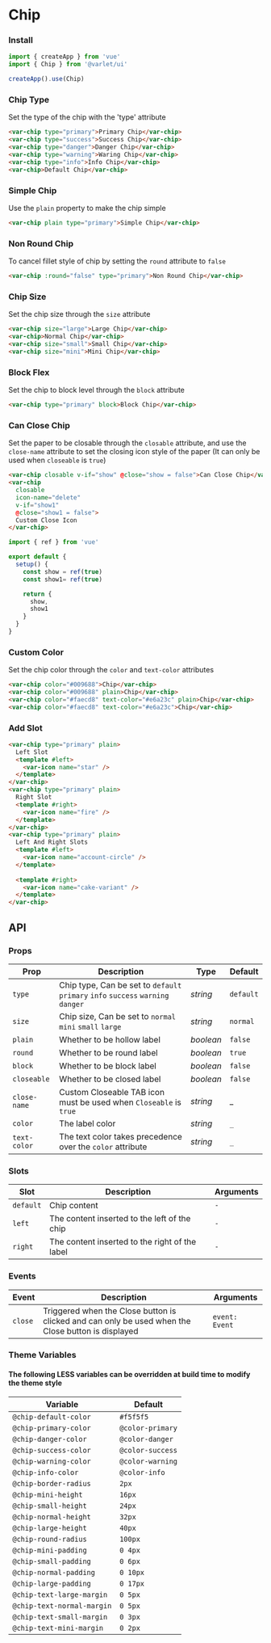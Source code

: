 # Chip

### Install

```js
import { createApp } from 'vue'
import { Chip } from '@varlet/ui'

createApp().use(Chip)
```

### Chip Type

Set the type of the chip with the 'type' attribute

```html
<var-chip type="primary">Primary Chip</var-chip>
<var-chip type="success">Success Chip</var-chip>
<var-chip type="danger">Danger Chip</var-chip>
<var-chip type="warning">Waring Chip</var-chip>
<var-chip type="info">Info Chip</var-chip>
<var-chip>Default Chip</var-chip>
```

### Simple Chip

Use the `plain` property to make the chip simple

```html
<var-chip plain type="primary">Simple Chip</var-chip>
```

### Non Round Chip

To cancel fillet style of chip by setting the `round` attribute to `false`

```html
<var-chip :round="false" type="primary">Non Round Chip</var-chip>
```

### Chip Size

Set the chip size through the `size` attribute

```html
<var-chip size="large">Large Chip</var-chip>
<var-chip>Normal Chip</var-chip>
<var-chip size="small">Small Chip</var-chip>
<var-chip size="mini">Mini Chip</var-chip>
```

### Block Flex

Set the chip to block level through the `block` attribute

```html
<var-chip type="primary" block>Block Chip</var-chip>
```

### Can Close Chip

Set the paper to be closable through the `closable` attribute, and use the `close-name` attribute to set the closing icon style of the paper (It can only be used when `closeable` is `true`)

```html
<var-chip closable v-if="show" @close="show = false">Can Close Chip</var-chip>
<var-chip 
  closable 
  icon-name="delete" 
  v-if="show1" 
  @close="show1 = false">
  Custom Close Icon
</var-chip>
```

```js
import { ref } from 'vue'

export default {
  setup() {
    const show = ref(true)
    const show1= ref(true)

    return {
      show,
      show1
    }
  }
}
```

### Custom Color

Set the chip color through the `color` and `text-color` attributes

```html
<var-chip color="#009688">Chip</var-chip>
<var-chip color="#009688" plain>Chip</var-chip>
<var-chip color="#faecd8" text-color="#e6a23c" plain>Chip</var-chip>
<var-chip color="#faecd8" text-color="#e6a23c">Chip</var-chip>
```

### Add Slot

```html
<var-chip type="primary" plain>
  Left Slot
  <template #left>
    <var-icon name="star" />
  </template>
</var-chip>
<var-chip type="primary" plain>
  Right Slot
  <template #right>
    <var-icon name="fire" />
  </template>
</var-chip>
<var-chip type="primary" plain>
  Left And Right Slots
  <template #left>
    <var-icon name="account-circle" />
  </template>
  
  <template #right>
    <var-icon name="cake-variant" />
  </template>
</var-chip>
```

## API

### Props

| Prop | Description | Type | Default |
| --- | --- | --- | --- |
| `type` | Chip type, Can be set to   `default` `primary` `info` `success` `warning` `danger` | _string_ | `default` |
| `size` | Chip size, Can be set to   `normal` `mini` `small` `large` | _string_ | `normal` |
| `plain` | Whether to be hollow label | _boolean_ | `false` |
| `round` | Whether to be round label | _boolean_ | `true` |
| `block` | Whether to be block label | _boolean_ | `false` |
| `closeable` | Whether to be closed label | _boolean_ | `false`|
| `close-name` | Custom Closeable TAB icon must be used when `Closeable` is `true`| _string_ | _ |
| `color` | The label color | _string_ | `_` |
| `text-color` | The text color takes precedence over the `color` attribute | _string_ | `_` |

### Slots

| Slot | Description | Arguments |
| --- | --- | --- |
| `default` | Chip content | `-` |
| `left` | The content inserted to the left of the chip | `-` |
| `right` | The content inserted to the right of the label | `-` |

### Events

| Event | Description | Arguments |
| --- | --- | --- |
| `close` | Triggered when the Close button is clicked and can only be used when the Close button is displayed | `event: Event` |

### Theme Variables
#### The following LESS variables can be overridden at build time to modify the theme style

| Variable | Default |
| --- | --- |
| `@chip-default-color` | `#f5f5f5` |
| `@chip-primary-color` | `@color-primary`|
| `@chip-danger-color` |  `@color-danger`|
| `@chip-success-color` | `@color-success`|
| `@chip-warning-color` |  `@color-warning`|
| `@chip-info-color` | `@color-info`|
| `@chip-border-radius` | `2px` |
| `@chip-mini-height` | `16px` |
| `@chip-small-height` | `24px` |
| `@chip-normal-height` | `32px` |
| `@chip-large-height` | `40px` |
| `@chip-round-radius` | `100px` |
| `@chip-mini-padding` | `0 4px` |
| `@chip-small-padding` | `0 6px` |
| `@chip-normal-padding` | `0 10px` |
| `@chip-large-padding` | `0 17px` |
| `@chip-text-large-margin` | `0 5px` |
| `@chip-text-normal-margin` | `0 5px` |
| `@chip-text-small-margin` | `0 3px` |
| `@chip-text-mini-margin` | `0 2px` |